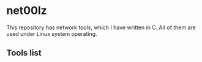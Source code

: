 net00lz
=======

This repository has network tools, which I have written in C. All of them are used under Linux system operating.

Tools list
----------
